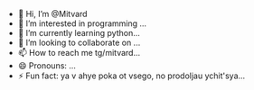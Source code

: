 - 👋 Hi, I’m @Mitvard
- 👀 I’m interested in programming ...
- 🌱 I’m currently learning python...
- 💞️ I’m looking to collaborate on ...
- 📫 How to reach me tg/mitvard...
- 😄 Pronouns: ...
- ⚡ Fun fact: ya v ahye poka ot vsego, no prodoljau ychit'sya...

<!---
Mitvard/Mitvard is a ✨ special ✨ repository because its `README.md` (this file) appears on your GitHub profile.
You can click the Preview link to take a look at your changes.
--->
